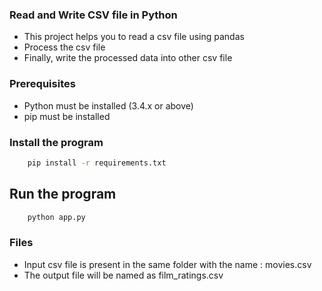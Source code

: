 ### Read and Write CSV file in Python

- This project helps you to read a csv file using pandas
- Process the csv file 
- Finally, write the processed data into other csv file

### Prerequisites

- Python must be installed (3.4.x or above)
- pip must be installed

### Install the program 

```bash
    pip install -r requirements.txt
```

## Run the program 

```bash
    python app.py
```


### Files 
- Input csv file is present in the same folder with the name : movies.csv
- The output file will be named as film_ratings.csv